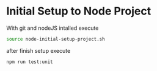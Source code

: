 # Initial Setup to Node Project

With git and nodeJS intalled execute
```BASH
source node-initial-setup-project.sh
```
after finish setup execute
```BASH
npm run test:unit
```
